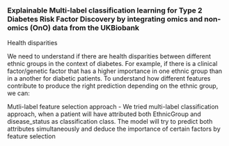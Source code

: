 ### Explainable Multi-label classification learning for Type 2 Diabetes Risk Factor Discovery by integrating omics and non-omics (OnO) data from the UKBiobank

Health disparities

We need to understand if there are health disparities between different ethnic groups in the context of diabetes. For example, if there is a clinical factor/genetic factor that has a higher importance in one ethnic group than in a another for diabetic patients. To understand how different features contribute to produce the right prediction depending on the ethnic group, we can:

Mutli-label feature selection approach - We tried multi-label classification approach, when a patient will have attributed both EthnicGroup and disease_status as classification class. The model will try to predict both attributes simultaneously and deduce the importance of certain factors by feature selection
